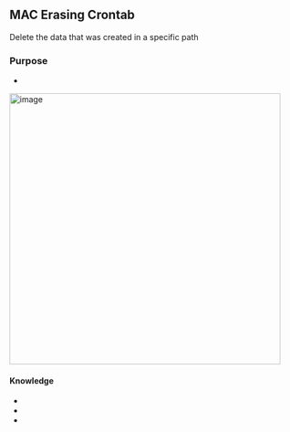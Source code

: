 
## MAC Erasing Crontab
Delete the data that was created in a specific path

### Purpose
- 

<img width="475" alt="image" src="https://github.com/JeonHR/MAC_crontab/assets/140233882/7247478b-61d6-4b48-a8a5-80a5d73c831c">


#### Knowledge
-
-
-
